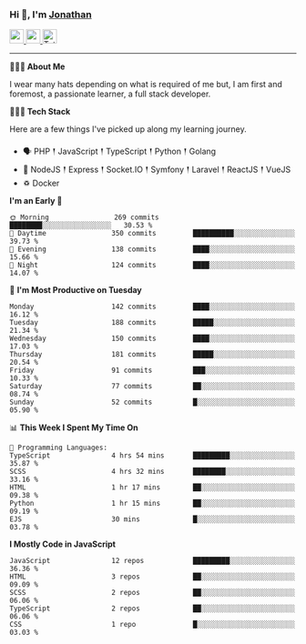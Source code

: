 ### Hi 👋, I'm [Jonathan](https://jonathan-d.ch) 

<p>
  <a href="https://www.linkedin.com/in/jdebetaz">
    <img src="https://img.shields.io/badge/linkedin-%230077B5.svg?&style=for-the-badge&logo=linkedin&logoColor=white" height=25>
  </a>
  <a href="https://www.instagram.com/jdebetaz/">
    <img src="https://img.shields.io/badge/instagram-%23E4405F.svg?&style=for-the-badge&logo=instagram&logoColor=white" height=25>
  </a>
  <a href="https://wakatime.com/@5c95ead1-71ee-4ecc-9a32-6c2b293dd432">
    <img src="https://wakatime.com/badge/user/5c95ead1-71ee-4ecc-9a32-6c2b293dd432.svg?style=for-the-badge" height=25 alt="Total time coded since Aug 23 2019" />
  </a>
</p>

-------

**🙋🏻‍♂️ About Me** 

<p>I wear many hats depending on what is required of me but, I am first and foremost, a passionate learner, a full stack developer.</p>

**👨🏻‍💻 Tech Stack** 

<p>Here are a few things I've picked up along my learning journey.</p>

- 🗣 PHP 𒑰 JavaScript 𒑰 TypeScript 𒑰 Python 𒑰 Golang
- 🎒 NodeJS 𒑰 Express 𒑰 Socket.IO 𒑰 Symfony 𒑰 Laravel 𒑰 ReactJS 𒑰 VueJS
- ♽ Docker

<!--START_SECTION:waka-->
**I'm an Early 🐤** 

```text
🌞 Morning                269 commits         ████████░░░░░░░░░░░░░░░░░   30.53 % 
🌆 Daytime                350 commits         ██████████░░░░░░░░░░░░░░░   39.73 % 
🌃 Evening                138 commits         ████░░░░░░░░░░░░░░░░░░░░░   15.66 % 
🌙 Night                  124 commits         ████░░░░░░░░░░░░░░░░░░░░░   14.07 % 
```
📅 **I'm Most Productive on Tuesday** 

```text
Monday                   142 commits         ████░░░░░░░░░░░░░░░░░░░░░   16.12 % 
Tuesday                  188 commits         █████░░░░░░░░░░░░░░░░░░░░   21.34 % 
Wednesday                150 commits         ████░░░░░░░░░░░░░░░░░░░░░   17.03 % 
Thursday                 181 commits         █████░░░░░░░░░░░░░░░░░░░░   20.54 % 
Friday                   91 commits          ███░░░░░░░░░░░░░░░░░░░░░░   10.33 % 
Saturday                 77 commits          ██░░░░░░░░░░░░░░░░░░░░░░░   08.74 % 
Sunday                   52 commits          █░░░░░░░░░░░░░░░░░░░░░░░░   05.90 % 
```


📊 **This Week I Spent My Time On** 

```text
💬 Programming Languages: 
TypeScript               4 hrs 54 mins       █████████░░░░░░░░░░░░░░░░   35.87 % 
SCSS                     4 hrs 32 mins       ████████░░░░░░░░░░░░░░░░░   33.16 % 
HTML                     1 hr 17 mins        ██░░░░░░░░░░░░░░░░░░░░░░░   09.38 % 
Python                   1 hr 15 mins        ██░░░░░░░░░░░░░░░░░░░░░░░   09.19 % 
EJS                      30 mins             █░░░░░░░░░░░░░░░░░░░░░░░░   03.78 % 
```

**I Mostly Code in JavaScript** 

```text
JavaScript               12 repos            █████████░░░░░░░░░░░░░░░░   36.36 % 
HTML                     3 repos             ██░░░░░░░░░░░░░░░░░░░░░░░   09.09 % 
SCSS                     2 repos             ██░░░░░░░░░░░░░░░░░░░░░░░   06.06 % 
TypeScript               2 repos             ██░░░░░░░░░░░░░░░░░░░░░░░   06.06 % 
CSS                      1 repo              █░░░░░░░░░░░░░░░░░░░░░░░░   03.03 % 
```




<!--END_SECTION:waka-->
